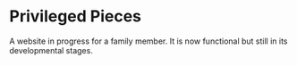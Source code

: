 # Privileged Pieces

A website in progress for a family member. It is now functional but still in its developmental stages.
